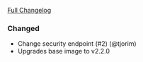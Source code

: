 [Full Changelog][changelog]

### Changed

- Change security endpoint (#2) (@tjorim)
- Upgrades base image to v2.2.0

[changelog]: https://github.com/hassio-addons/addon-docker-enabler/compare/v0.1.1...v0.2.0